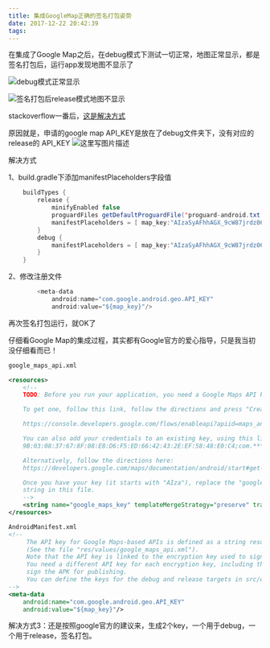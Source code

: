 ```yaml
---
title: 集成GoogleMap正确的签名打包姿势
date: 2017-12-22 20:42:39
tags:
---
```


在集成了Google Map之后，在debug模式下测试一切正常，地图正常显示，都是签名打包后，运行app发现地图不显示了
<!--more-->

![debug模式正常显示](http://img.blog.csdn.net/20171222205018389?watermark/2/text/aHR0cDovL2Jsb2cuY3Nkbi5uZXQvR2FvX3l1eXU=/font/5a6L5L2T/fontsize/400/fill/I0JBQkFCMA==/dissolve/70/gravity/SouthEast)

![签名打包后release模式地图不显示](http://img.blog.csdn.net/20171222205039360?watermark/2/text/aHR0cDovL2Jsb2cuY3Nkbi5uZXQvR2FvX3l1eXU=/font/5a6L5L2T/fontsize/400/fill/I0JBQkFCMA==/dissolve/70/gravity/SouthEast)

stackoverflow一番后，[这是解决方式](https://stackoverflow.com/questions/30298223/google-maps-signed-apk-android)

原因就是，申请的google map API_KEY是放在了debug文件夹下，没有对应的release的 API_KEY
![这里写图片描述](http://img.blog.csdn.net/20171222205946398?watermark/2/text/aHR0cDovL2Jsb2cuY3Nkbi5uZXQvR2FvX3l1eXU=/font/5a6L5L2T/fontsize/400/fill/I0JBQkFCMA==/dissolve/70/gravity/SouthEast)


解决方式

1、build.gradle下添加manifestPlaceholders字段值
```Java
    buildTypes {
        release {
            minifyEnabled false
            proguardFiles getDefaultProguardFile('proguard-android.txt'), 'proguard-rules.pro'
            manifestPlaceholders = [ map_key:"AIzaSyAFhhAGX_9cW87jrdz06uDo96iweddwBl4" ]
        }
        debug {
            manifestPlaceholders = [ map_key:"AIzaSyAFhhAGX_9cW87jrdz06uDo96iweddwBl4" ]
        }
    }
```
2、修改注册文件
```Java
        <meta-data
            android:name="com.google.android.geo.API_KEY"
            android:value="${map_key}"/>
```
再次签名打包运行，就OK了

仔细看Google Map的集成过程，其实都有Google官方的爱心指导，只是我当初没仔细看而已！
```xml
google_maps_api.xml

<resources>
    <!--
    TODO: Before you run your application, you need a Google Maps API key.

    To get one, follow this link, follow the directions and press "Create" at the end:

    https://console.developers.google.com/flows/enableapi?apiid=maps_android_backend&keyType=CLIENT_SIDE_ANDROID&r=9B:03:08:37:67:8F:08:E8:D6:F5:ED:66:42:43:2E:EF:58:48:E0:C4%3Bcom.gaoyy.delivery4res

    You can also add your credentials to an existing key, using this line:
    9B:03:08:37:67:8F:08:E8:D6:F5:ED:66:42:43:2E:EF:58:48:E0:C4;com.***.d******s

    Alternatively, follow the directions here:
    https://developers.google.com/maps/documentation/android/start#get-key

    Once you have your key (it starts with "AIza"), replace the "google_maps_key"
    string in this file.
    -->
    <string name="google_maps_key" templateMergeStrategy="preserve" translatable="false">AIzaSyAFhhAGX_9cW87jrdz06uDo96iweddwBl4</string>
</resources>

AndroidManifest.xml
<!--
     The API key for Google Maps-based APIs is defined as a string resource.
     (See the file "res/values/google_maps_api.xml").
     Note that the API key is linked to the encryption key used to sign the APK.
     You need a different API key for each encryption key, including the release key that is used to
     sign the APK for publishing.
     You can define the keys for the debug and release targets in src/debug/ and src/release/. 
-->
<meta-data
    android:name="com.google.android.geo.API_KEY"
    android:value="${map_key}"/>
```

解决方式3：还是按照google官方的建议来，生成2个key，一个用于debug，一个用于release，签名打包。






